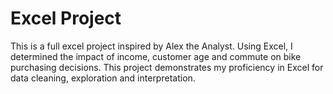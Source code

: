 # Excel Project
This is a full excel project inspired by Alex the Analyst. Using Excel, I determined the impact of income, 
customer age and commute on bike purchasing decisions. This project demonstrates my proficiency in Excel for data cleaning, exploration and interpretation. 
